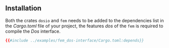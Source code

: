 ## Installation

Both the crates `dosio` and `fem` needs to be added to the dependencies list in the *Cargo.toml* file of your project, the features *dos* of the `fem` is required to compile the *Dos* interface.

```toml
{{#include ../examples/fem_dos-interface/Cargo.toml:depends}}
```




